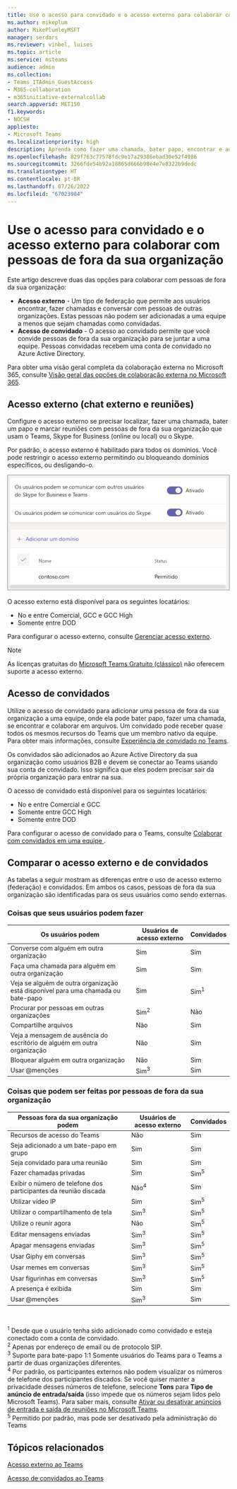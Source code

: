 ```yaml
---
title: Use o acesso para convidado e o acesso externo para colaborar com pessoas de fora da sua organização
ms.author: mikeplum
author: MikePlumleyMSFT
manager: serdars
ms.reviewer: vinbel, luises
ms.topic: article
ms.service: msteams
audience: admin
ms.collection:
- Teams_ITAdmin_GuestAccess
- M365-collaboration
- m365initiative-externalcollab
search.appverid: MET150
f1.keywords:
- NOCSH
appliesto:
- Microsoft Teams
ms.localizationpriority: high
description: Aprenda como fazer uma chamada, bater papo, encontrar e adicionar usuários de fora da organização no Microsoft Teams usando o acesso externo e o acesso para convidado.
ms.openlocfilehash: 829f763c77578fdc9e17a29386ebad30e52f4986
ms.sourcegitcommit: 3266fde54b92a18865d666b98e4e7e8322b9dedc
ms.translationtype: HT
ms.contentlocale: pt-BR
ms.lasthandoff: 07/26/2022
ms.locfileid: "67023984"
---
```

# <a name="use-guest-access-and-external-access-to-collaborate-with-people-outside-your-organization"></a>Use o acesso para convidado e o acesso externo para colaborar com pessoas de fora da sua organização

Este artigo descreve duas das opções para colaborar com pessoas de fora da sua organização:

- **Acesso externo** - Um tipo de federação que permite aos usuários encontrar, fazer chamadas e conversar com pessoas de outras organizações. Estas pessoas não podem ser adicionadas a uma equipe a menos que sejam chamadas como convidadas.
- **Acesso de convidado** - O acesso ao convidado permite que você convide pessoas de fora da sua organização para se juntar a uma equipe. Pessoas convidadas recebem uma conta de convidado no Azure Active Directory.

Para obter uma visão geral completa da colaboração externa no Microsoft 365, consulte [Visão geral das opções de colaboração externa no Microsoft 365](/microsoft-365/enterprise/external-guest-access).

## <a name="external-access-external-chat-and-meetings"></a>Acesso externo (chat externo e reuniões)

Configure o acesso externo se precisar localizar, fazer uma chamada, bater um papo e marcar reuniões com pessoas de fora da sua organização que usam o Teams, Skype for Business (online ou local) ou o Skype. 

Por padrão, o acesso externo é habilitado para todos os domínios. Você pode restringir o acesso externo permitindo ou bloqueando domínios específicos, ou desligando-o.

![Captura de tela das configurações de acesso externo.](media/external-access-federation-settings.png)

O acesso externo está disponível para os seguintes locatários:

- No e entre Comercial, GCC e GCC High
- Somente entre DOD

Para configurar o acesso externo, consulte [Gerenciar acesso externo](manage-external-access.md). 

>[!NOTE]
> As licenças gratuitas do [Microsoft Teams Gratuito (clássico)](https://support.microsoft.com/office/welcome-to-microsoft-teams-free-classic-6d79a648-6913-4696-9237-ed13de64ae3c) não oferecem suporte a acesso externo.

## <a name="guest-access"></a>Acesso de convidados

Utilize o acesso de convidado para adicionar uma pessoa de fora da sua organização a uma equipe, onde ela pode bater papo, fazer uma chamada, se encontrar e colaborar em arquivos. Um convidado pode receber quase todos os mesmos recursos do Teams que um membro nativo da equipe. Para obter mais informações, consulte [Experiência de convidado no Teams](guest-experience.md).

Os convidados são adicionados ao Azure Active Directory da sua organização como usuários B2B e devem se conectar ao Teams usando sua conta de convidado. Isso significa que eles podem precisar sair da própria organização para entrar na sua.

O acesso de convidado está disponível para os seguintes locatários:

- No e entre Comercial e GCC
- Somente entre GCC High
- Somente entre DOD

Para configurar o acesso de convidado para o Teams, consulte [Colaborar com convidados em uma equipe ](/microsoft-365/solutions/collaborate-as-team).

## <a name="compare-external-and-guest-access"></a>Comparar o acesso externo e de convidados

As tabelas a seguir mostram as diferenças entre o uso de acesso externo (federação) e convidados. Em ambos os casos, pessoas de fora da sua organização são identificadas para os seus usuários como sendo externas.

### <a name="things-your-users-can-do"></a>Coisas que seus usuários podem fazer

| Os usuários podem | Usuários de acesso externo | Convidados |
|---------|-----------------------|--------------------|
| Converse com alguém em outra organização | Sim | Sim |
| Faça uma chamada para alguém em outra organização | Sim | Sim |
| Veja se alguém de outra organização está disponível para uma chamada ou bate-papo | Sim | Sim<sup>1</sup> |
| Procurar por pessoas em outras organizações | Sim<sup>2</sup> | Não |
| Compartilhe arquivos | Não | Sim |
| Veja a mensagem de ausência do escritório de alguém em outra organização | Não | Sim |
| Bloquear alguém em outra organização  | Não | Sim |
| Usar @menções | Sim<sup>3</sup> | Sim |

### <a name="things-people-outside-your-organization-can-do"></a>Coisas que podem ser feitas por pessoas de fora da sua organização

| Pessoas fora da sua organização podem | Usuários de acesso externo | Convidados |
|---------|-----------------------|--------------------|
| Recursos de acesso do Teams | Não | Sim |
| Seja adicionado a um bate-papo em grupo | Sim | Sim |
| Seja convidado para uma reunião | Sim | Sim |
| Fazer chamadas privadas | Sim | Sim<sup>5</sup> |
| Exibir o número de telefone dos participantes da reunião discada | Não<sup>4</sup> | Sim |
| Utilizar vídeo IP | Sim | Sim<sup>5</sup> |
| Utilizar o compartilhamento de tela | Sim<sup>3</sup> | Sim<sup>5</sup> |
| Utilize o reunir agora | Não | Sim<sup>5</sup> |
| Editar mensagens enviadas | Sim<sup>3</sup> | Sim<sup>5</sup> |
| Apagar mensagens enviadas | Sim<sup>3</sup> | Sim<sup>5</sup> |
| Usar Giphy em conversas | Sim<sup>3</sup> | Sim<sup>5</sup> |
| Usar memes em conversas | Sim<sup>3</sup> | Sim<sup>5</sup> |
| Usar figurinhas em conversas | Sim<sup>3</sup> | Sim<sup>5</sup> |
| A presença é exibida | Sim | Sim |
| Usar @menções | Sim<sup>3</sup> | Sim |

<br>

<sup>1</sup> Desde que o usuário tenha sido adicionado como convidado e esteja conectado com a conta de convidado.<br>
<sup>2</sup> Apenas por endereço de email ou de protocolo SIP.<br>
<sup>3</sup> Suporte para bate-papo 1:1 Somente usuários do Teams para o Teams a partir de duas organizações diferentes. <br>
<sup>4</sup> Por padrão, os participantes externos não podem visualizar os números de telefone dos participantes discados. Se você quiser manter a privacidade desses números de telefone, selecione **Tons** para **Tipo de anúncio de entrada/saída** (isso impede que os números sejam lidos pelo Microsoft Teams). Para saber mais, consulte [Ativar ou desativar anúncios de entrada e saída de reuniões no Microsoft Teams](turn-on-or-off-entry-and-exit-announcements-for-meetings-in-teams.md). <br>
<sup>5</sup> Permitido por padrão, mas pode ser desativado pela administração do Teams

## <a name="related-topics"></a>Tópicos relacionados

[Acesso externo ao Teams](manage-external-access.md)

[Acesso de convidados ao Teams](guest-access.md)
